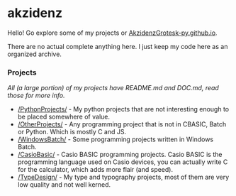 # akzidenz
Hello! Go explore some of my projects or [AkzidenzGrotesk-py.github.io](https://akzidenzgrotesk-py.github.io/index.html).

There are no actual complete anything here. I just keep my code here as an organized archive.

### Projects
*All (a large portion) of my projects have README.md and DOC.md, read those for more info.*
- [/PythonProjects/](https://github.com/AkzidenzGrotesk-py/PythonProjects) - My python projects that are not interesting enough to be placed somewhere of value.
- [/OtherProjects/](https://github.com/AkzidenzGrotesk-py/OtherProjects) - Any programming project that is not in CBASIC, Batch or Python. Which is mostly C and JS.
- [/WindowsBatch/](https://github.com/AkzidenzGrotesk-py/WindowsBatch) - Some programming projects written in Windows Batch.
- [/CasioBasic/](https://github.com/AkzidenzGrotesk-py/CasioBasic) - Casio BASIC programming projects. Casio BASIC is the programming language used on Casio devices, you can actually write C for the calculator, which adds more flair (and speed).
- [/TypeDesign/](https://github.com/AkzidenzGrotesk-py/TypeDesign) - My type and typography projects, most of them are very low quality and not well kerned.
